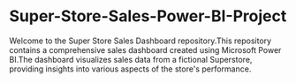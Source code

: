 # Super-Store-Sales-Power-BI-Project
Welcome to the Super Store Sales Dashboard repository.This repository contains a comprehensive sales dashboard created using Microsoft Power BI.The dashboard visualizes sales data from a fictional Superstore, providing insights into various aspects of the store's performance.
